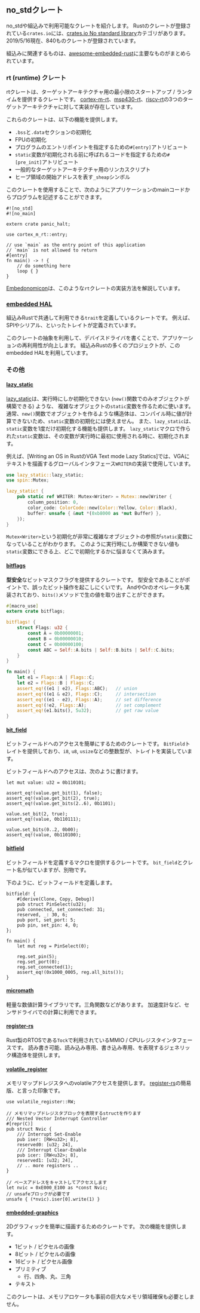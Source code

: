 ## no_stdクレート

no_stdや組込みで利用可能なクレートを紹介します。
Rustのクレートが登録されている`crates.io`には、[crates.io No standard library]カテゴリがあります。
2019/5/16現在、840ものクレートが登録されています。

[crates.io No standard library]: https://crates.io/categories/no-std

組込みに関連するものは、[awesome-embedded-rust]に主要なものがまとめられています。

[awesome-embedded-rust]: https://github.com/rust-embedded/awesome-embedded-rust

### rt (runtime) クレート

rtクレートは、ターゲットアーキテクチャ用の最小限のスタートアップ / ランタイムを提供するクレートです。
[cortex-m-rt]、[msp430-rt]、[riscv-rt]の3つのターゲットアーキテクチャに対して実装が存在しています。

[cortex-m-rt]: https://github.com/rust-embedded/cortex-m-rt
[msp430-rt]: https://github.com/rust-embedded/msp430-rt
[riscv-rt]: https://github.com/rust-embedded/riscv-rt

これらのクレートは、以下の機能を提供します。

- `.bss`と`.data`セクションの初期化
- FPUの初期化
- プログラムのエントリポイントを指定するための`#[entry]`アトリビュート
- `static`変数が初期化される前に呼ばれるコードを指定するための`#[pre_init]`アトリビュート
- 一般的なターゲットアーキテクチャ用のリンカスクリプト
- ヒープ領域の開始アドレスを表す`_sheap`シンボル

このクレートを使用することで、次のようにアプリケーションのmainコードからプログラムを記述することができます。

```rust,ignore
#![no_std]
#![no_main]

extern crate panic_halt;

use cortex_m_rt::entry;

// use `main` as the entry point of this application
// `main` is not allowed to return
#[entry]
fn main() -> ! {
    // do something here
    loop { }
}
```

[Embedonomicon]は、このような`rt`クレートの実装方法を解説しています。

[Embedonomicon]: https://tomoyuki-nakabayashi.github.io/embedonomicon/

### [embedded HAL]

組込みRustで共通して利用できる`trait`を定義しているクレートです。
例えば、SPIやシリアル、といったトレイトが定義されています。

[embedded HAL]: https://github.com/rust-embedded/embedded-hal

このクレートの抽象を利用して、デバイスドライバを書くことで、アプリケーションの再利用性が向上します。
組込みRustの多くのプロジェクトが、このembedded HALを利用しています。

### その他

#### [lazy_static]

[lazy_static]は、実行時にしか初期化できない (`new()`関数でのみオブジェクトが構築できる) ような、
複雑なオブジェクトの`static`変数を作るために使います。
通常、`new()`関数でオブジェクトを作るような構造体は、コンパイル時に値が計算できないため、`static`変数の初期化には使えません。
また、`lazy_static`は、`static`変数を1度だけ初期化する機能も提供します。
`lazy_static`マクロで作られた`static`変数は、その変数が実行時に最初に使用される時に、初期化されます。

[lazy_static]: https://crates.io/crates/lazy_static

例えば、[Writing an OS in RustのVGA Text mode Lazy Statics]では、VGAにテキストを描画するグローバルインタフェース`WRITER`の実装で使用しています。

```rust
use lazy_static::lazy_static;
use spin::Mutex;

lazy_static! {
    pub static ref WRITER: Mutex<Writer> = Mutex::new(Writer {
        column_position: 0,
        color_code: ColorCode::new(Color::Yellow, Color::Black),
        buffer: unsafe { &mut *(0xb8000 as *mut Buffer) },
    });
}
```

`Mutex<Writer>`という初期化が非常に複雑なオブジェクトの参照が`static`変数になっていることがわかります。
このように実行時にしか構築できない値も`static`変数にできる上、どこで初期化するかに悩まなくて済みます。

#### [bitflags]

**型安全**なビットマスクフラグを提供するクレートです。
型安全であることがポイントで、誤ったビット操作を起こしにくいです。
AndやOrのオペレータも実装されており、`bits()`メソッドで生の値を取り出すことができます。

[bitflags]: https://crates.io/crates/bitflags

```rust
#[macro_use]
extern crate bitflags;

bitflags! {
    struct Flags: u32 {
        const A = 0b00000001;
        const B = 0b00000010;
        const C = 0b00000100;
        const ABC = Self::A.bits | Self::B.bits | Self::C.bits;
    }
}

fn main() {
    let e1 = Flags::A | Flags::C;
    let e2 = Flags::B | Flags::C;
    assert_eq!((e1 | e2), Flags::ABC);   // union
    assert_eq!((e1 & e2), Flags::C);     // intersection
    assert_eq!((e1 - e2), Flags::A);     // set difference
    assert_eq!(!e2, Flags::A);           // set complement
    assert_eq!(e1.bits(), 5u32);         // get raw value
}
```

#### [bit_field]

ビットフィールドへのアクセスを簡単にするためのクレートです。
`BitField`トレイトを提供しており、`i8`, `u8`, `usize`などの整数型が、トレイトを実装しています。

[bit_field]: https://crates.io/crates/bit_field

ビットフィールドへのアクセスは、次のように書けます。

```rust,ignore
let mut value: u32 = 0b110101;

assert_eq!(value.get_bit(1), false);
assert_eq!(value.get_bit(2), true);
assert_eq!(value.get_bits(2..6), 0b1101);

value.set_bit(2, true);
assert_eq!(value, 0b110111);

value.set_bits(0..2, 0b00);
assert_eq!(value, 0b110100);
```

#### [bitfield]

ビットフィールドを定義するマクロを提供するクレートです。
`bit_field`とクレート名が似ていますが、別物です。

[bitfield]: https://docs.rs/bitfield/0.13.1/bitfield/

下のように、ビットフィールドを定義します。

```rust,ignore
bitfield! {
    #[derive(Clone, Copy, Debug)]
    pub struct PinSelect(u32);
    pub connected, set_connected: 31;
    reserved, _: 30, 6;
    pub port, set_port: 5;
    pub pin, set_pin: 4, 0;
};

fn main() {
    let mut reg = PinSelect(0);

    reg.set_pin(5);
    reg.set_port(0);
    reg.set_connected(1);
    assert_eq!(0x1000_0005, reg.all_bits());
}
```

#### [micromath]

軽量な数値計算ライブラリです。三角関数などがあります。
加速度計など、センサドライバでの計算に利用できます。

[micromath]: https://crates.io/crates/micromath

#### [register-rs]

Rust製のRTOSである`Tock`で利用されているMMIO / CPUレジスタインタフェースです。
読み書き可能、読み込み専用、書き込み専用、を表現するジェネリック構造体を提供します。

[register-rs]: https://crates.io/crates/register

#### [volatile_register]

メモリマップドレジスタへのvolatileアクセスを提供します。
[register-rs]の簡易版、と言った印象です。

[volatile_register]: https://docs.rs/volatile-register/0.2.0/volatile_register/

```rust,ignore
use volatile_register::RW;

// メモリマップドレジスタブロックを表現するstructを作ります
/// Nested Vector Interrupt Controller
#[repr(C)]
pub struct Nvic {
    /// Interrupt Set-Enable
    pub iser: [RW<u32>; 8],
    reserved0: [u32; 24],
    /// Interrupt Clear-Enable
    pub icer: [RW<u32>; 8],
    reserved1: [u32; 24],
    // .. more registers ..
}

// ベースアドレスをキャストしてアクセスします
let nvic = 0xE000_E100 as *const Nvic;
// unsafeブロックが必要です
unsafe { (*nvic).iser[0].write(1) }
```

#### [embedded-graphics]

2Dグラフィックを簡単に描画するためのクレートです。
次の機能を提供します。

- 1ビット / ピクセルの画像
- 8ビット / ピクセルの画像
- 16ビット / ピクセル画像
- プリミティブ
  - 行、四角、丸、三角
- テキスト

[embedded-graphics]: https://crates.io/crates/embedded-graphics

このクレートは、メモリアロケータも事前の巨大なメモリ領域確保も必要としません。
